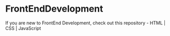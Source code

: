 # FrontEndDevelopment
If you are new to FrontEnd Development, check out this repository - HTML | CSS | JavaScript

